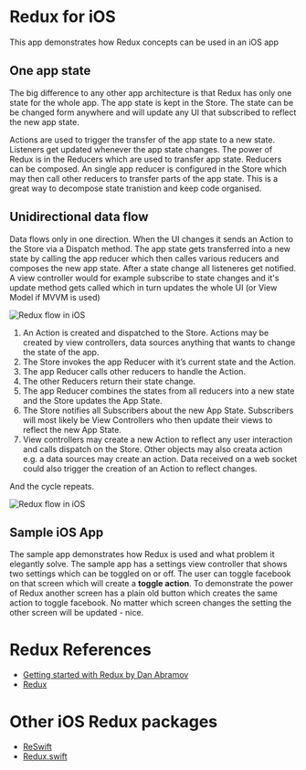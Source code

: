 # Redux for iOS

This app demonstrates how Redux concepts can be used in an iOS app


## One app state

The big difference to any other app architecture is that Redux has only one state for the whole app.
The app state is kept in the Store. 
The state can be be changed form anywhere and will update any UI that subscribed to reflect the new app state.

Actions are used to trigger the transfer of the app state to a new state. 
Listeners get updated whenever the app state changes. 
The power of Redux is in the Reducers which are used to transfer app state. Reducers can be composed. An single app reducer is configured in the Store which may then call other reducers to transfer parts of the app state. This is a great way to decompose state tranistion and keep code organised. 

## Unidirectional data flow


Data flows only in one direction. When the UI changes it sends an Action to the Store via a Dispatch method.
The app state gets transferred into a new state by calling the app reducer which then calles various reducers and composes the new app state.
After a state change all listeneres get notified. A view controller would for example subscribe to state changes and it's update method gets called which in turn updates the whole UI (or View Model if MVVM is used)

![Redux flow in iOS](https://raw.githubusercontent.com/armin/Redux-iOS/master/doc/Redux-iOS%20flow.png)

1. An Action is created and dispatched to the Store. Actions may be created by view controllers, data sources anything that wants to change the state of the app.
2. The Store invokes the app Reducer with it’s current state and the Action.
3. The app Reducer calls other reducers to handle the Action.
4. The other Reducers return their state change.
5. The app Reducer combines the states from all reducers into a new state and the Store updates the App State.
6. The Store notifies all Subscribers about the new App State. Subscribers will most likely be View Controllers who then update their views to reflect the new App State.
7. View controllers may create a new Action to reflect any user interaction and calls dispatch on the Store. Other objects may also creata action e.g. a data sources may create an action. Data received on a web socket could also trigger the creation of an Action to reflect changes. 

And the cycle repeats.

![Redux flow in iOS](https://raw.githubusercontent.com/armin/Redux-iOS/master/doc/flow.gif)

## Sample iOS App

The sample app demonstrates how Redux is used and what problem it elegantly solve. The sample app has a settings view controller that shows two settings which can be toggled on or off. The user can toggle facebook on that screen which will create a **toggle action**.
To demonstrate the power of Redux another screen has a plain old button which creates the same action to toggle facebook. No matter which screen changes the setting the other screen will be updated - nice.

# Redux References
- [Getting started with Redux by Dan Abramov](https://egghead.io/series/getting-started-with-redux)
- [Redux ](http://rackt.org/redux/index.html)

# Other iOS Redux packages
- [ReSwift](https://github.com/ReSwift/ReSwift)
- [Redux.swift](https://github.com/fellipecaetano/Redux.swift)

